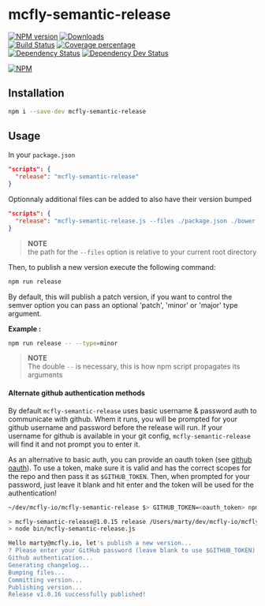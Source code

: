 # mcfly-semantic-release

[![NPM version][npm-image]][npm-url] [![Downloads][downloads-image]][downloads-url]   
[![Build Status][travis-image]][travis-url] [![Coverage percentage][coveralls-image]][coveralls-url]    
[![Dependency Status][daviddm-image]][daviddm-url] [![Dependency Dev Status][daviddm-dev-image]][daviddm-dev-url]    

[![NPM][npm-nodei-image]][npm-nodei-url]

## Installation
```bash
npm i --save-dev mcfly-semantic-release
```

## Usage
In your `package.json`
```json
"scripts": {
  "release": "mcfly-semantic-release"
}
```

Optionnaly additional files can be added to also have their version bumped

```json
"scripts": {
  "release": "mcfly-semantic-release.js --files ./package.json ./bower.json ./config.xml"
}
```

> **NOTE**    
> the path for the `--files` option is relative to your current root directory

Then, to publish a new version execute the following command:

```bash
npm run release
```

By default, this will publish a patch version, if you want to control the semver option you can pass an optional 'patch', 'minor' or 'major' type argument.

**Example :**

```bash
npm run release -- --type=minor
```

> **NOTE**    
> The double `--` is necessary, this is how npm script propagates its arguments

#### Alternate github authentication methods

By default `mcfly-semantic-release` uses basic username & password auth to communicate with github. Whem it runs, you will be prompted for your github username and password before the release will run. If your username for github is available in your git config, `mcfly-semantic-release` will find it and not prompt you to enter it.

As an alternative to basic auth, you can provide an oauth token (see [github oauth](https://developer.github.com/v3/oauth/)). To use a token, make sure it is valid and has the correct scopes for the repo and then pass it as `$GITHUB_TOKEN`. Then, when prompted for your password, just leave it blank and hit enter and the token will be used for the authentication!
```sh
~/dev/mcfly-io/mcfly-semantic-release $> GITHUB_TOKEN=<oauth_token> npm run release

> mcfly-semantic-release@1.0.15 release /Users/marty/dev/mcfly-io/mcfly-semantic-release
> node bin/mcfly-semantic-release.js

Hello marty@mcfly.io, let's publish a new version...
? Please enter your GitHub password (leave blank to use $GITHUB_TOKEN)
Github authentication...
Generating changelog...
Bumping files...
Committing version...
Publishing version...
Release v1.0.16 successfully published!
```

[npm-image]: https://badge.fury.io/js/mcfly-semantic-release.svg
[npm-url]: https://npmjs.org/package/mcfly-semantic-release
[npm-nodei-image]: https://nodei.co/npm/mcfly-semantic-release.png?downloads=false&downloadRank=false&stars=false
[npm-nodei-url]: https://nodei.co/npm/mcfly-semantic-release
[downloads-image]: http://img.shields.io/npm/dm/mcfly-semantic-release.svg
[downloads-url]: http://badge.fury.io/js/mcfly-semantic-release
[travis-image]: https://travis-ci.org/mcfly-io/mcfly-semantic-release.svg?branch=master
[travis-url]: https://travis-ci.org/mcfly-io/mcfly-semantic-release
[daviddm-image]: https://david-dm.org/mcfly-io/mcfly-semantic-release.svg?theme=shields.io
[daviddm-url]: https://david-dm.org/mcfly-io/mcfly-semantic-release
[daviddm-dev-image]: https://david-dm.org/mcfly-io/mcfly-semantic-release/dev-status.svg?theme=shields.io
[daviddm-dev-url]: https://david-dm.org/mcfly-io/mcfly-semantic-release#info=devDependencies
[coveralls-image]: https://coveralls.io/repos/mcfly-io/mcfly-semantic-release/badge.svg
[coveralls-url]: https://coveralls.io/r/mcfly-io/mcfly-semantic-release
[gitter-image]: https://badges.gitter.im/Join%20Chat.svg
[gitter-url]: https://gitter.im/mcfly-io/mcfly-semantic-release?utm_source=badge&utm_medium=badge&utm_campaign=pr-badge&utm_content=badge


